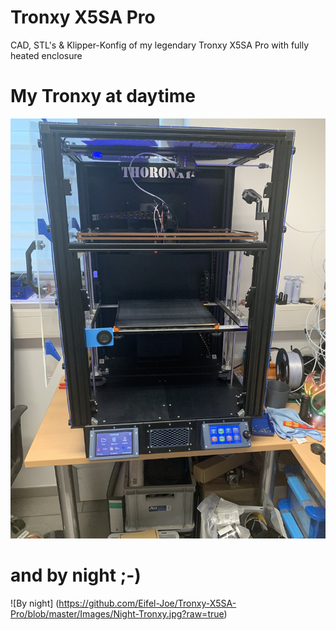 # Tronxy X5SA Pro
 
 CAD, STL's & Klipper-Konfig of my legendary Tronxy X5SA Pro with fully heated enclosure
 
 # My Tronxy at daytime
 
 ![My Tronxy](https://github.com/Eifel-Joe/Tronxy-X5SA-Pro/blob/master/Images/Day-Tronxy.jpg?raw=true)
 
 # and by night ;-)
 
 ![By night] (https://github.com/Eifel-Joe/Tronxy-X5SA-Pro/blob/master/Images/Night-Tronxy.jpg?raw=true)
